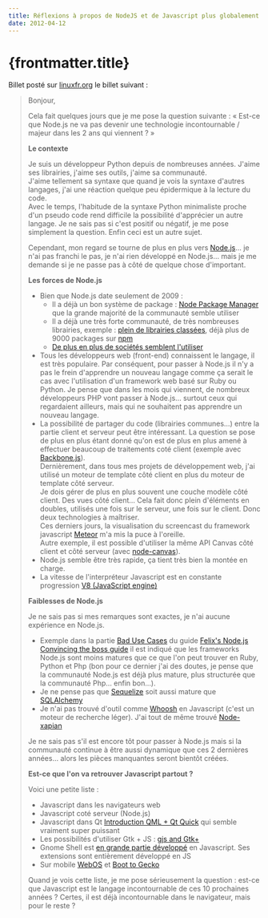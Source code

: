 ```yaml
---
title: Réflexions à propos de NodeJS et de Javascript plus globalement
date: 2012-04-12
---
```


# {frontmatter.title}

Billet posté sur [linuxfr.org](https://linuxfr.org/users/harobed/journaux/reflexions-a-propos-de-nodejs-et-de-javascript-plus-globalement) le billet suivant :

> Bonjour,
>
> Cela fait quelques jours que je me pose la question suivante : « Est-ce que Node.js ne va pas devenir une technologie incontournable / majeur dans les 2 ans qui viennent ? »
>
> **Le contexte**
>
> Je suis un développeur Python depuis de nombreuses années. J'aime ses librairies, j'aime ses outils, j'aime sa communauté.  
> J'aime tellement sa syntaxe que quand je vois la syntaxe d'autres langages, j'ai une réaction quelque peu épidermique à la lecture du code.  
> Avec le temps, l'habitude de la syntaxe Python minimaliste proche d'un pseudo code rend difficile la possibilité d'apprécier un autre langage. Je ne sais pas si c'est positif ou négatif, je me pose simplement la question. Enfin ceci est un autre sujet.
>
> Cependant, mon regard se tourne de plus en plus vers [Node.js](http://nodejs.org/)... je n'ai pas franchi le pas, je n'ai rien développé en Node.js… mais je me demande si je ne passe pas à côté de quelque chose d'important.
>
> **Les forces de Node.js**
>
> - Bien que Node.js date seulement de 2009 :
>   - Il a déjà un bon système de package : [Node Package Manager](http://npmjs.org/) que la grande majorité de la communauté semble utiliser
>   - Il a déjà une très forte communauté, de très nombreuses librairies, exemple : [plein de librairies classées](https://github.com/joyent/node/wiki/modules), déjà plus de 9000 packages sur [npm](http://search.npmjs.org/)
>   - [De plus en plus de sociétés semblent l'utiliser](https://github.com/joyent/node/wiki/Projects,-Applications,-and-Companies-Using-Node)
> - Tous les développeurs web (front-end) connaissent le langage, il est très populaire. Par conséquent, pour passer à Node.js il n'y a pas le frein d'apprendre un nouveau langage comme ça serait le cas avec l'utilisation d'un framework web basé sur Ruby ou Python. Je pense que dans les mois qui viennent, de nombreux développeurs PHP vont passer à Node.js… surtout ceux qui regardaient ailleurs, mais qui ne souhaitent pas apprendre un nouveau langage.
> - La possibilité de partager du code (librairies communes…) entre la partie client et serveur peut être intéressant. La question se pose de plus en plus étant donné qu'on est de plus en plus amené à effectuer beaucoup de traitements coté client (exemple avec [Backbone.js](http://documentcloud.github.com/backbone/)).  
>   Dernièrement, dans tous mes projets de développement web, j'ai utilisé un moteur de template côté client en plus du moteur de template côté serveur.  
>   Je dois gérer de plus en plus souvent une couche modèle côté client. Des vues côté client… Cela fait donc plein d'éléments en doubles, utilisés une fois sur le serveur, une fois sur le client. Donc deux technologies à maîtriser.  
>   Ces derniers jours, la visualisation du screencast du framework javascript [Meteor](http://meteor.com/) m'a mis la puce à l'oreille.  
>   Autre exemple, il est possible d'utiliser la même API Canvas côté client et côté serveur (avec [node-canvas](https://github.com/learnboost/node-canvas)).
> - Node.js semble être très rapide, ça tient très bien la montée en charge.
> - La vitesse de l'interpréteur Javascript est en constante progression [V8 (JavaScript engine)](http://en.wikipedia.org/wiki/V8_%28JavaScript_engine%29)
>
> **Faiblesses de Node.js**
>
> Je ne sais pas si mes remarques sont exactes, je n'ai aucune expérience en Node.js.
>
> - Exemple dans la partie [Bad Use Cases](http://nodeguide.com/convincing_the_boss.html#bad-use-cases) du guide [Felix's Node.js Convincing the boss guide](http://nodeguide.com/convincing_the_boss.html) il est indiqué que les frameworks Node.js sont moins matures que ce que l'on peut trouver en Ruby, Python et Php (bon pour ce dernier j'ai des doutes, je pense que la communauté Node.js est déjà plus mature, plus structurée que la communauté Php… enfin bon…).
> - Je ne pense pas que [Sequelize](http://sequelizejs.com/) soit aussi mature que [SQLAlchemy](http://www.sqlalchemy.org/)
> - Je n'ai pas trouvé d'outil comme [Whoosh](http://packages.python.org/Whoosh/) en Javascript (c'est un moteur de recherche léger). J'ai tout de même trouvé [Node-xapian](https://github.com/networkimprov/node-xapian)
>
> Je ne sais pas s'il est encore tôt pour passer à Node.js mais si la communauté continue à être aussi dynamique que ces 2 dernières années… alors les pièces manquantes seront bientôt créées.
>
> **Est-ce que l'on va retrouver Javascript partout ?**
>
> Voici une petite liste :
>
> - Javascript dans les navigateurs web
> - Javascript coté serveur (Node.js)
> - Javascript dans Qt [Introduction QML + Qt Quick](http://doc.qt.nokia.com/4.7/qml-intro.html) qui semble vraiment super puissant
> - Les possibilités d'utiliser Gtk + JS : [gjs and Gtk+](http://pastebin.com/Md65QLnT)
> - Gnome Shell est [en grande partie développé](http://git.gnome.org/browse/gnome-shell/tree/js/ui) en Javascript. Ses extensions sont entièrement développé en JS
> - Sur mobile [WebOS](http://en.wikipedia.org/wiki/Webos) et [Boot to Gecko](http://en.wikipedia.org/wiki/Boot_to_gecko)
>
> Quand je vois cette liste, je me pose sérieusement la question : est-ce que Javascript est le langage incontournable de ces 10 prochaines années ? Certes, il est déjà incontournable dans le navigateur, mais pour le reste ?
